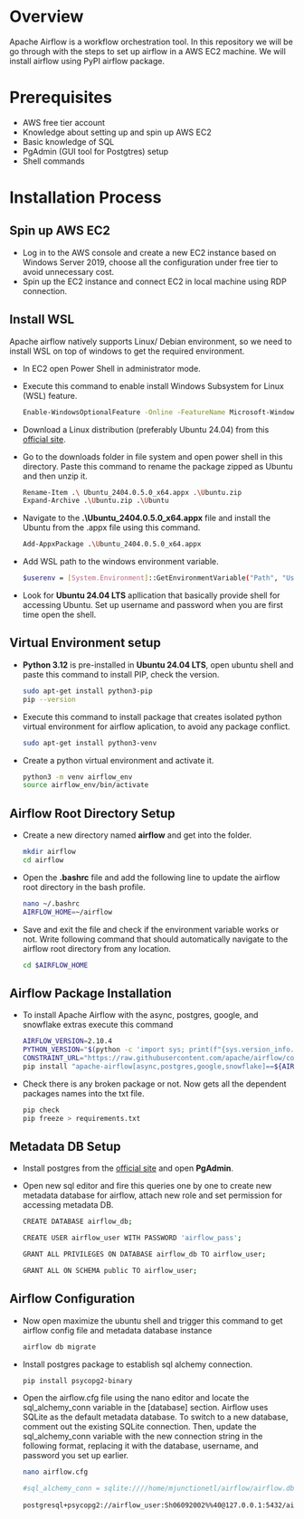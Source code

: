 # Overview
Apache Airflow is a workflow orchestration tool. In this repository we will be go through with the steps to set up airflow in a AWS EC2 machine. We will install airflow using PyPI airflow package.

# Prerequisites
- AWS free tier account
- Knowledge about setting up and spin up AWS EC2
- Basic knowledge of SQL
- PgAdmin (GUI tool for Postgtres) setup
- Shell commands

# Installation Process
## Spin up AWS EC2
- Log in to the AWS console and create a new EC2 instance based on Windows Server 2019, choose all the configuration under free tier to avoid unnecessary cost.
- Spin up the EC2 instance and connect EC2 in local machine using RDP connection.
## Install WSL
Apache airflow natively supports Linux/ Debian environment, so we need to install WSL on top of windows to get the required environment.
- In EC2 open Power Shell in administrator mode.
- Execute this command to enable install Windows Subsystem for Linux (WSL) feature.
  
  ```bash
  Enable-WindowsOptionalFeature -Online -FeatureName Microsoft-Windows-Subsystem-Linux
- Download a Linux distribution (preferably Ubuntu 24.04) from this [official site](https://learn.microsoft.com/en-us/windows/wsl/install-manual#downloading-distributions).
- Go to the downloads folder in file system and open power shell in this directory. Paste this command to rename the package zipped as Ubuntu and then unzip it.

  ```bash
  Rename-Item .\ Ubuntu_2404.0.5.0_x64.appx .\Ubuntu.zip
  Expand-Archive .\Ubuntu.zip .\Ubuntu
- Navigate to the **.\Ubuntu_2404.0.5.0_x64.appx** file and install the Ubuntu from the .appx file using this command.

   ```bash
  Add-AppxPackage .\Ubuntu_2404.0.5.0_x64.appx
- Add WSL path to the windows environment variable.
  
  ```bash
  $userenv = [System.Environment]::GetEnvironmentVariable("Path", "User")[System.Environment]::SetEnvironmentVariable("PATH", $userenv + ";C:\Users\Administrator\Ubuntu", "User")
- Look for **Ubuntu 24.04 LTS** apllication that basically provide shell for accessing Ubuntu. Set up username and password when you are first time open the shell.

## Virtual Environment setup
- **Python 3.12** is pre-installed in **Ubuntu 24.04 LTS**, open ubuntu shell and paste this command to install PIP, check the version.

  ```bash
  sudo apt-get install python3-pip
  pip --version
- Execute this command to install package that creates isolated python virtual environment for airflow aplication, to avoid any package conflict.

  ```bash
  sudo apt-get install python3-venv
- Create a python virtual environment and activate it.

  ```bash
  python3 -m venv airflow_env
  source airflow_env/bin/activate

## Airflow Root Directory Setup
- Create a new directory named **airflow** and get into the folder.

  ```bash
  mkdir airflow
  cd airflow
- Open the **.bashrc** file and add the following line to update the airflow root directory in the bash profile.

  ```bash
  nano ~/.bashrc
  AIRFLOW_HOME=~/airflow
- Save and exit the file and check if the environment variable works or not. Write following command that should automatically navigate to the airflow root directory from any location.

  ```bash
  cd $AIRFLOW_HOME

## Airflow Package Installation
- To install Apache Airflow with the async, postgres, google, and snowflake extras execute this command
  
  ```bash
  AIRFLOW_VERSION=2.10.4
  PYTHON_VERSION="$(python -c 'import sys; print(f"{sys.version_info.major}.{sys.version_info.minor}")')"
  CONSTRAINT_URL="https://raw.githubusercontent.com/apache/airflow/constraints-${AIRFLOW_VERSION}/constraints-${PYTHON_VERSION}.txt"
  pip install "apache-airflow[async,postgres,google,snowflake]==${AIRFLOW_VERSION}" --constraint "${CONSTRAINT_URL}"
- Check there is any broken package or not. Now gets all the dependent packages names into the txt file.
  
  ```bash
  pip check
  pip freeze > requirements.txt

## Metadata DB Setup
- Install postgres from the [official site](https://www.postgresql.org/download/windows/) and open **PgAdmin**.
- Open new sql editor and fire this queries one by one to create new metadata database for airflow, attach new role and set permission for accessing metadata DB.
  
  ```bash
  CREATE DATABASE airflow_db;

  CREATE USER airflow_user WITH PASSWORD 'airflow_pass';

  GRANT ALL PRIVILEGES ON DATABASE airflow_db TO airflow_user;

  GRANT ALL ON SCHEMA public TO airflow_user;
  
## Airflow Configuration
- Now open maximize the ubuntu shell and trigger this command to get airflow config file and metadata database instance
  
  ```bash
  airflow db migrate
- Install postgres package to establish sql alchemy connection.

  ```bash
  pip install psycopg2-binary
  
- Open the airflow.cfg file using the nano editor and locate the sql_alchemy_conn variable in the [database] section. Airflow uses SQLite as the default metadata database. To switch to a new database, comment 
  out the existing SQLite connection. Then, update the sql_alchemy_conn variable with the new connection string in the following format, replacing it with the database, username, and password you set up earlier.

  ```bash
  nano airflow.cfg

  #sql_alchemy_conn = sqlite:////home/mjunctionetl/airflow/airflow.db
                                                                                                                                               sql_alchemy_conn = 
  postgresql+psycopg2://airflow_user:Sh06092002%%40@127.0.0.1:5432/airflow_db  

  
   

